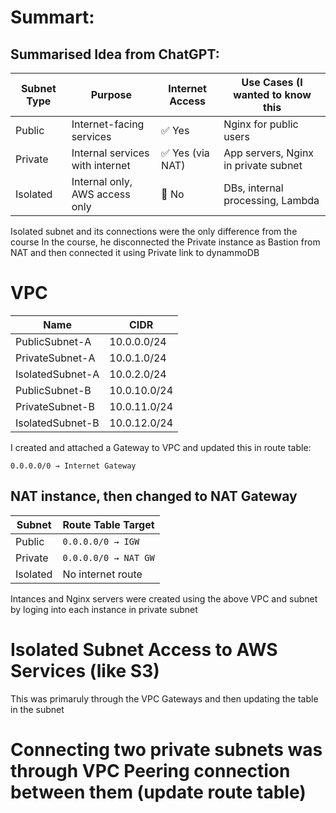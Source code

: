 # Summart:

Summarised Idea from ChatGPT:
--------------------------------
| Subnet Type | Purpose                         | Internet Access | Use Cases  (I wanted to know this    |
| ----------- | ------------------------------- | --------------- | ------------------------------------ |
| Public      | Internet-facing services        | ✅ Yes           | Nginx for public users               |
| Private     | Internal services with internet | ✅ Yes (via NAT) | App servers, Nginx in private subnet |
| Isolated    | Internal only, AWS access only  | 🚫 No           | DBs, internal processing, Lambda     |

Isolated subnet and its connections were the only difference from the course
In the course, he disconnected the Private instance as Bastion from NAT and then connected it using Private link to dynammoDB

# VPC
|Name	              |CIDR	       |
|-------------------|------------|
|PublicSubnet-A	    |10.0.0.0/24 |
|PrivateSubnet-A	  |10.0.1.0/24 |
|IsolatedSubnet-A	  |10.0.2.0/24 |
|PublicSubnet-B	    |10.0.10.0/24|	
|PrivateSubnet-B	  |10.0.11.0/24|	
|IsolatedSubnet-B	  |10.0.12.0/24|	


I created and attached a Gateway to VPC
and updated this in route table:

`0.0.0.0/0 → Internet Gateway`

## NAT instance, then changed to NAT Gateway 


| Subnet   | Route Table Target   |
| -------- | -------------------- |
| Public   | `0.0.0.0/0 → IGW`    |
| Private  | `0.0.0.0/0 → NAT GW` |
| Isolated | No internet route    |


Intances and Nginx servers were created using the above VPC and subnet by loging into each instance in private subnet

# Isolated Subnet Access to AWS Services (like S3)

This was primaruly through the VPC Gateways and then updating the table in the subnet



# Connecting two private subnets was through VPC Peering connection between them (update route table)

